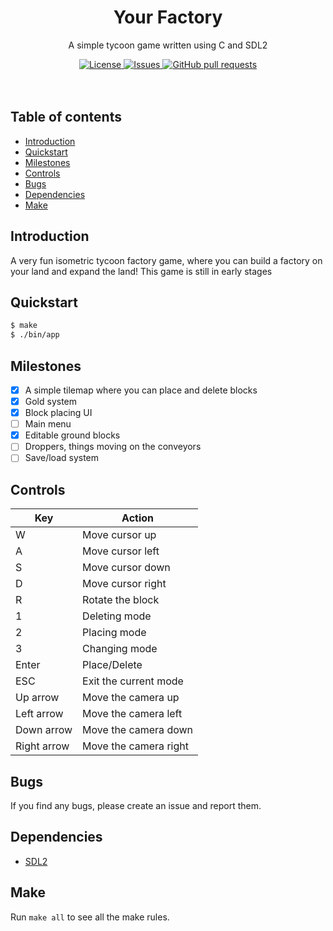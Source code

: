 <p align="center">
	<h1 align="center">Your Factory</h2>
	<p align="center">A simple tycoon game written using C and SDL2</p>
</p>
<p align="center">
	<a href="./LICENSE">
		<img alt="License" src="https://img.shields.io/badge/license-GPL-blue?color=7aca00"/>
	</a>
	<a href="https://github.com/LordOfTrident/your-factory/issues">
		<img alt="Issues" src="https://img.shields.io/github/issues/LordOfTrident/your-factory?color=0088ff"/>
	</a>
	<a href="https://github.com/LordOfTrident/your-factory/pulls">
		<img alt="GitHub pull requests" src="https://img.shields.io/github/issues-pr/LordOfTrident/your-factory?color=0088ff"/>
	</a>
	<br><br><br>
<!--	<img width="450px" src="res/clip.gif"/> -->
</p>

## Table of contents
* [Introduction](#introduction)
* [Quickstart](#quickstart)
* [Milestones](#milestones)
* [Controls](#controls)
* [Bugs](#bugs)
* [Dependencies](#dependencies)
* [Make](#make)

## Introduction
A very fun isometric tycoon factory game, where you can build a factory on your land and expand the
land! This game is still in early stages

## Quickstart
```sh
$ make
$ ./bin/app
```

## Milestones
- [X] A simple tilemap where you can place and delete blocks
- [X] Gold system
- [X] Block placing UI
- [ ] Main menu
- [X] Editable ground blocks
- [ ] Droppers, things moving on the conveyors
- [ ] Save/load system

## Controls
| Key         | Action                |
| ----------- | --------------------- |
| W           | Move cursor up        |
| A           | Move cursor left      |
| S           | Move cursor down      |
| D           | Move cursor right     |
| R           | Rotate the block      |
| 1           | Deleting mode         |
| 2           | Placing mode          |
| 3           | Changing mode         |
| Enter       | Place/Delete          |
| ESC         | Exit the current mode |
| Up arrow    | Move the camera up    |
| Left arrow  | Move the camera left  |
| Down arrow  | Move the camera down  |
| Right arrow | Move the camera right |

## Bugs
If you find any bugs, please create an issue and report them.

## Dependencies
- [SDL2](https://www.libsdl.org/)

## Make
Run `make all` to see all the make rules.
